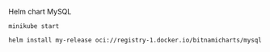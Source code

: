 Helm chart MySQL

```
minikube start

helm install my-release oci://registry-1.docker.io/bitnamicharts/mysql
```